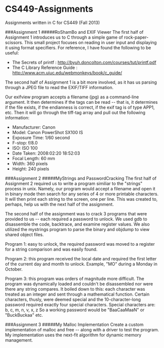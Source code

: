 CS449-Assignments
=================

Assignments written in C for CS449 (Fall 2013)


###Assignment 1
#####RoShamBo and EXIF Viewer
The first half of Assignment 1 introduces us to C through a simple game of rock-paper-scissors. This small project focuses on reading in user input and displaying it using format specifiers. For reference, I have found the following to be useful:
- The Secrets of printf : http://byuh.doncolton.com/courses/tut/printf.pdf
- The C Library Reference Guide : http://www.acm.uiuc.edu/webmonkeys/book/c_guide/

The second half of Assignment 1 is a bit more involved, as it has us parsing through a JPEG file to read the EXIF/TIFF information. 

Our exifview program accepts a filename (jpg) as a command-line argument. It then determines if the tags can be read -- that is, it determines if the file exists, if the endianness is correct, if the exif tag is of type APP1, etc. Then it will go through the tiff-tag array and pull out the following information:

- Manufacturer:   Canon
- Model:          Canon PowerShot SX100 IS
- Exposure Time:  1/60 second
- F-stop:         f/8.0
- ISO:            ISO 100
- Date Taken:     2008:02:20 18:52:03
- Focal Length:   60 mm
- Width:          360 pixels
- Height:         240 pixels

###Assignment 2
#####MyStrings and PasswordCracking
The first half of Assignment 2 required us to write a program similiar to the "strings" process in unix. Namely, our program would accept a filename and open it in binary mode then search for any series of 4 or more printable characters. It will then print each string to the screen, one per line. This was created to, perhaps, help us with the next half of the assignment. 

The second half of the assignment was to crack 3 programs that were provided to us -- each required a password to unlock. We used gdb to disassemble the code, backtrace, and examine register values. We also utilized the mystrings program to parse the binary and objdump to view shared object files. 

Program 1: easy to unlock, the required password was moved to a register for a string comparison and was easily found.

Program 2: this program received the local date and required the first letter of the current day and month to unlock. Example, "MO" during a Monday in October.

Program 3: this program was orders of magnitude more difficult. The program was dynamically loaded and couldn't be disassembled nor were there any string compares. It boiled down to this: each character was treated as an integer and sent through a mathematical function. Certain characters, thusly, were deemed special and the 10-character-long password required exactly four special characters. Special characters are: b, c, m, n, v, x, z
So a working password would be "BaaCaaMaaN" or "BuckBuckaa" etc.

###Assignment 3
#####My Malloc Implementation
Create a custom implementation of malloc and free -- along with a driver to test the program. My implementation uses the next-fit algorithm for dynamic memory management.